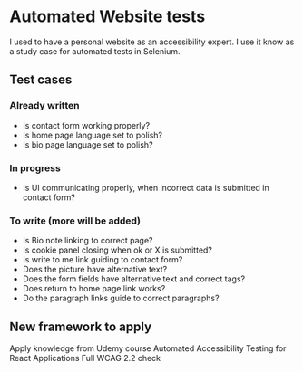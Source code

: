 # Automated Website tests

I used to have a personal website as an accessibility expert. I use it know as a study case for automated tests in Selenium.

## Test cases 
### Already written
- Is contact form working properly?
- Is home page language set to polish?
- Is bio page language set to polish?

### In progress
- Is UI communicating properly, when incorrect data is submitted in contact form?

### To write (more will be added)


- Is Bio note linking to correct page?
- Is cookie panel closing when ok or X is submitted?
- Is write to me link guiding to contact form?
- Does the picture have alternative text?
- Does the form fields have alternative text and correct tags?
- Does return to home page link works?
- Do the paragraph links guide to correct paragraphs?

## New framework to apply
Apply knowledge from Udemy course Automated Accessibility Testing for React Applications
Full WCAG 2.2 check